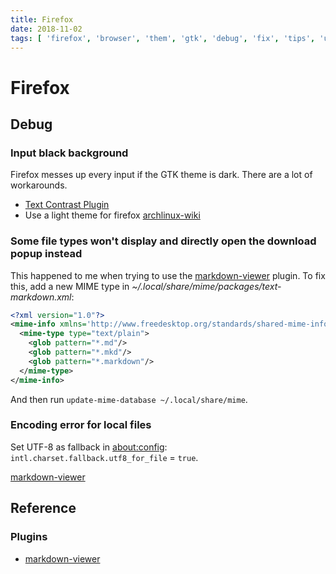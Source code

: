```yaml
---
title: Firefox
date: 2018-11-02
tags: [ 'firefox', 'browser', 'them', 'gtk', 'debug', 'fix', 'tips', 'usage', 'config', 'reference' ]
---
```


# Firefox

## Debug

### Input black background

Firefox messes up every input if the GTK theme is dark. There are a lot of
workarounds.

* [Text Contrast
  Plugin](https://addons.mozilla.org/en-US/firefox/addon/text-contrast-for-dark-themes/)
* Use a light theme for firefox
  [archlinux-wiki](https://wiki.archlinux.org/index.php/firefox#Dark_themes)

### Some file types won't display and directly open the download popup instead

This happened to me when trying to use the
[markdown-viewer](https://github.com/KeithLRobertson/markdown-viewer) plugin.
To fix this, add a new MIME type in
*~/.local/share/mime/packages/text-markdown.xml*:

```xml
<?xml version="1.0"?>
<mime-info xmlns='http://www.freedesktop.org/standards/shared-mime-info'>
  <mime-type type="text/plain">
    <glob pattern="*.md"/>
    <glob pattern="*.mkd"/>
    <glob pattern="*.markdown"/>
  </mime-type>
</mime-info>
```

And then run `update-mime-database ~/.local/share/mime`.

### Encoding error for local files

Set UTF-8 as fallback in [about:config](about:config):
`intl.charset.fallback.utf8_for_file` = `true`.

[markdown-viewer](https://github.com/KeithLRobertson/markdown-viewer)

## Reference

### Plugins

* [markdown-viewer](https://github.com/KeithLRobertson/markdown-viewer)
